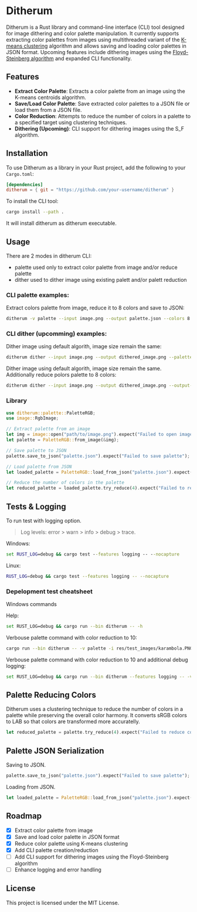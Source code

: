 # Ditherum

Ditherum is a Rust library and command-line interface (CLI) tool designed for image dithering and color palette manipulation. It currently supports extracting color palettes from images using multithreaded variant of the [K-means clustering](https://en.wikipedia.org/wiki/K-means_clustering) algorithm and allows saving and loading color palettes in JSON format. Upcoming features include dithering images using the [Floyd-Steinberg algorithm](https://en.wikipedia.org/wiki/Floyd%E2%80%93Steinberg_dithering) and expanded CLI functionality.

## Features

- **Extract Color Palette**: Extracts a color palette from an image using the K-means centroids algorithm.
- **Save/Load Color Palette**: Save extracted color palettes to a JSON file or load them from a JSON file.
- **Color Reduction**: Attempts to reduce the number of colors in a palette to a specified target using clustering techniques.
- **Dithering (Upcoming)**: CLI support for dithering images using the S_F algorithm.

## Installation

To use Ditherum as a library in your Rust project, add the following to your `Cargo.toml`:

```toml
[dependencies]
ditherum = { git = "https://github.com/your-username/ditherum" }
```

To install the CLI tool:

```sh
cargo install --path .
```

It will install ditherum as ditherum executable.

## Usage

There are 2 modes in ditherum CLI: 
- palette used only to extract color palette from image and/or reduce palette
- dither used to dither image using existing palett and/or palett reduction

### CLI palette examples:

Extract colors palette from image, reduce it to 8 colors and save to JSON:

```sh
ditherum -v palette --input image.png --output palette.json --colors 8
```

### CLI dither (upcomming) examples:

Dither image using default algorith, image size remain the same:

```sh
ditherum dither --input image.png --output dithered_image.png --palette palette.json
```

Dither image using default algorith, image size remain the same. Additionally reduce polors palette to 8 colors:

```sh
ditherum dither --input image.png --output dithered_image.png --output-palette reduced_palette.json --colors 8
```

### Library

```rust
use ditherum::palette::PaletteRGB;
use image::RgbImage;

// Extract palette from an image
let img = image::open("path/to/image.png").expect("Failed to open image").to_rgb8();
let palette = PaletteRGB::from_image(&img);

// Save palette to JSON
palette.save_to_json("palette.json").expect("Failed to save palette");

// Load palette from JSON
let loaded_palette = PaletteRGB::load_from_json("palette.json").expect("Failed to load palette");

// Reduce the number of colors in the palette
let reduced_palette = loaded_palette.try_reduce(4).expect("Failed to reduce colors");
```

## Tests & Logging
To run test with logging option.

> Log levels: error > warn > info > debug > trace.

Windows:
```cmd
set RUST_LOG=debug && cargo test --features logging -- --nocapture
```

Linux:
```sh
RUST_LOG=debug && cargo test --features logging -- --nocapture
```

### Depelopment test cheatsheet

Windows commands

Help:
```sh
set RUST_LOG=debug && cargo run --bin ditherum -- -h
```

Verbouse palette command with color reduction to 10:
```sh
cargo run --bin ditherum -- -v palette -i res/test_images/karambola.PNG -c 10 -o res/test_results/karambola.json
```

Verbouse palette command with color reduction to 10 and additional debug logging:
```sh
set RUST_LOG=debug && cargo run --bin ditherum --features logging -- -v palette -i res/test_images/karambola.PNG -c 10 -o res/test_results/karambola.json
```

## Palette Reducing Colors

Ditherum uses a clustering technique to reduce the number of colors in a palette while preserving the overall color harmony. It converts sRGB colors to LAB so that colors are transformed more accuratelly.

```rust
let reduced_palette = palette.try_reduce(4).expect("Failed to reduce colors");
```

## Palette JSON Serialization

Saving to JSON.
```rust
palette.save_to_json("palette.json").expect("Failed to save palette");
```

Loading from JSON.
```rust
let loaded_palette = PaletteRGB::load_from_json("palette.json").expect("Failed to load palette");
```

## Roadmap

- [x] Extract color palette from image
- [x] Save and load color palette in JSON format
- [x] Reduce color palette using K-means clustering
- [x] Add CLI palette creation/reduction
- [ ] Add CLI support for dithering images using the Floyd-Steinberg algorithm
- [ ] Enhance logging and error handling

## License

This project is licensed under the MIT License.